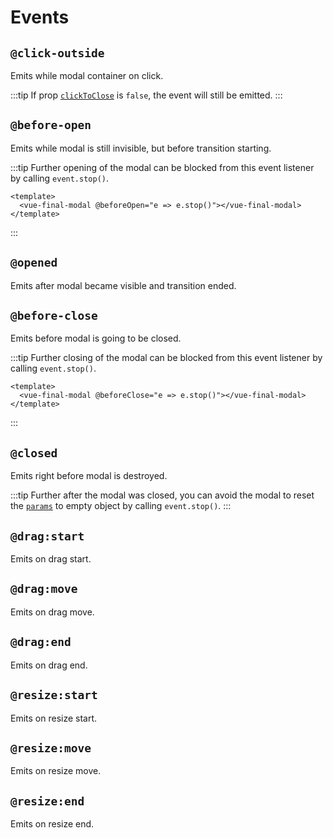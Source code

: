 # Events

<CodeBlock :importComponentInstanceFn="() => import('@/components/use-cases/VEvents.vue')" :importComponentRawFn="() => import('@/components/use-cases/VEvents.vue?raw')"></CodeBlock>

## `@click-outside`

Emits while modal container on click.

:::tip
If prop [`clickToClose`](/reference/properties#clicktoclose) is `false`, the event will still be emitted.
:::

## `@before-open`

Emits while modal is still invisible, but before transition starting.

:::tip
Further opening of the modal can be blocked from this event listener by calling `event.stop()`.

```vue
<template>
  <vue-final-modal @beforeOpen="e => e.stop()"></vue-final-modal>
</template>

```
:::

## `@opened`

Emits after modal became visible and transition ended.

## `@before-close`

Emits before modal is going to be closed.

:::tip
Further closing of the modal can be blocked from this event listener by calling `event.stop()`.

```vue
<template>
  <vue-final-modal @beforeClose="e => e.stop()"></vue-final-modal>
</template>
```
:::


## `@closed`

Emits right before modal is destroyed.

:::tip
Further after the modal was closed, you can avoid the modal to reset the [`params`](/reference/params) to empty object by calling `event.stop()`.
:::


## `@drag:start`

Emits on drag start.

## `@drag:move`

Emits on drag move.

## `@drag:end`

Emits on drag end.

## `@resize:start`

Emits on resize start.

## `@resize:move`

Emits on resize move.

## `@resize:end`

Emits on resize end.

